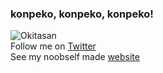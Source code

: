 ### konpeko, konpeko, konpeko!
![Okitasan](https://github.com/ksh1t1z/ksh1t1z/blob/master/Okita.png)<br/>
Follow me on [Twitter](https://twitter.com/kshitizwagle)<br/>
See my noobself made [website](https://ksh1t1z.github.io)
